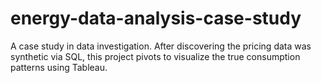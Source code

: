 # energy-data-analysis-case-study
A case study in data investigation. After discovering the pricing data was synthetic via SQL, this project pivots to visualize the true consumption patterns using Tableau.
